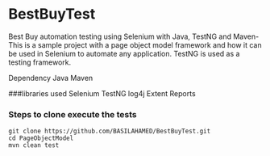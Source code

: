 # BestBuyTest

Best Buy automation testing using Selenium with Java, TestNG and Maven-
This is a sample project with a page object model framework and how it can be used in Selenium to automate any application. 
TestNG is used as a testing framework.

Dependency
Java
Maven

###libraries used
Selenium
TestNG
log4j
Extent Reports

### Steps to clone execute the tests
```
git clone https://github.com/BASILAHAMED/BestBuyTest.git
cd PageObjectModel
mvn clean test
```
